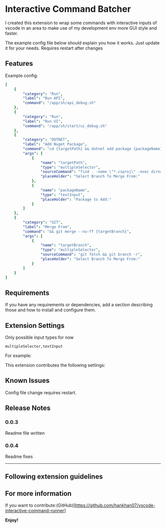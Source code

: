 # Interactive Command Batcher

I created this extension to wrap some commands with interactive inputs of vscode in an area to make use of my development env more GUI style and faster.

The example config file below should explain you how it works. Just update it for your needs. Requires restart after changes

## Features
Example config:
```yaml
[
    {
        "category": "Run",
        "label": "Run API",
        "command": "/app/sh/api_debug.sh"
    },
    {
        "category": "Run",
        "label": "Run UI",
        "command": "/app/sh/start/ui_debug.sh"
    },
    {
        "category": "DOTNET",
        "label": "Add Nuget Package",
        "command": "cd {targetPath} && dotnet add package {packageName}",
        "args": [
            {
                "name": "targetPath",
                "type": "multipleSelector",
                "sourceCommand": "find . -name \"*.csproj\" -exec dirname {} \\; | uniq",
                "placeHolder": "Select Branch To Merge From:"
            },
            {
                "name": "packageName",
                "type": "textInput",
                "placeHolder": "Package to Add:"
            }
        ]
    },    
    {
        "category": "GIT",
        "label": "Merge From",
        "command": "&& git merge --no-ff {targetBranch}",
        "args": [
            {
                "name": "targetBranch",
                "type": "multipleSelector",
                "sourceCommand": "git fetch && git branch -r",
                "placeHolder": "Select Branch To Merge From:"
            }
        ]
    }
]
```

## Requirements

If you have any requirements or dependencies, add a section describing those and how to install and configure them.

## Extension Settings

Only possible input types for now 

`multipleSelector,textInput`

For example:

This extension contributes the following settings:

## Known Issues

Config file change requires restart.

## Release Notes
### 0.0.3
Readme file written
### 0.0.4
Readme fixes

---

## Following extension guidelines

<!-- * [Extension Guidelines](https://code.visualstudio.com/api/references/extension-guidelines) -->

## For more information

 If you want to contribute:(GitHub)[https://github.com/hankhan07/vscode-interactive-command-runner]

<!-- * [Visual Studio Code's Markdown Support](http://code.visualstudio.com/docs/languages/markdown) -->
<!-- * [Markdown Syntax Reference](https://help.github.com/articles/markdown-basics/) -->

**Enjoy!**
